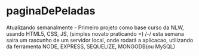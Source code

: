 # paginaDePeladas
Atualizando semanalmente - Primeiro projeto como base curso da NLW, usando HTML5, CSS, JS, (simples novato praticando =) /-/ esta semana saira um rascunho de um servidor local, onde rodará a aplicacao, utilizando da ferramenta NODE, EXPRESS, SEQUELIZE, MONGODB(ou MySQL)
